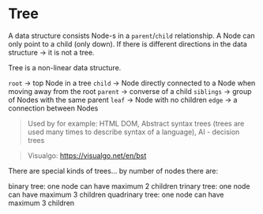 # Tree
A data structure consists Node-s in a `parent`/`child` relationship.
A Node can only point to a child (only down). If there is different directions in the data structure -> it is not a tree.

Tree is a non-linear data structure.

`root` -> top Node in a tree
`child` -> Node directly connected to a Node when moving away from the root
`parent` -> converse of a child
`siblings` -> group of Nodes with the same parent
`leaf` -> Node with no children
`edge` -> a connection between Nodes

> Used by for example: HTML DOM, Abstract syntax trees (trees are used many times to describe syntax of a language), AI - decision trees

> Visualgo: https://visualgo.net/en/bst

There are special kinds of trees... by number of nodes there are:

binary tree: one node can have maximum 2 children
trinary tree: one node can have maximum 3 children
quadrinary tree: one node can have maximum 3 children